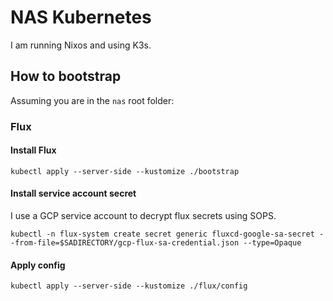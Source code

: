 # NAS Kubernetes

I am running Nixos and using K3s.

## How to bootstrap

Assuming you are in the `nas` root folder:

### Flux

#### Install Flux

```command
kubectl apply --server-side --kustomize ./bootstrap
```

#### Install service account secret

I use a GCP service account to decrypt flux secrets using SOPS.

```command
kubectl -n flux-system create secret generic fluxcd-google-sa-secret --from-file=$SADIRECTORY/gcp-flux-sa-credential.json --type=Opaque
```

#### Apply config

```command
kubectl apply --server-side --kustomize ./flux/config
```